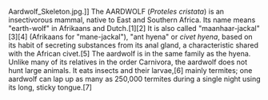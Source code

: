 Aardwolf_Skeleton.jpg.]] The AARDWOLF (_Proteles cristata_) is an insectivorous mammal, native to East and Southern Africa. Its name means "earth-wolf" in Afrikaans and Dutch.[1][2] It is also called "maanhaar-jackal"[3][4] (Afrikaans for "mane-jackal"), "ant hyena" or _civet hyena_, based on its habit of secreting substances from its anal gland, a characteristic shared with the African civet.[5] The aardwolf is in the same family as the hyena. Unlike many of its relatives in the order Carnivora, the aardwolf does not hunt large animals. It eats insects and their larvae,[6] mainly termites; one aardwolf can lap up as many as 250,000 termites during a single night using its long, sticky tongue.[7]
